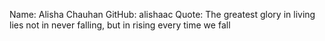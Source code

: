 Name: Alisha Chauhan
GitHub: alishaac
Quote: The greatest glory in living lies not in never falling, but in rising every time we fall